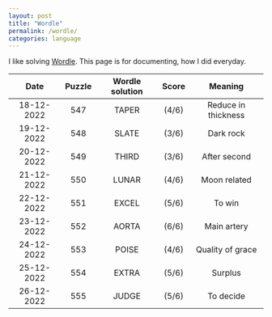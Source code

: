 ```yaml
---
layout: post
title: "Wordle"
permalink: /wordle/
categories: language
---
```


I like solving [Wordle](https://www.nytimes.com/games/wordle/index.html). This page is for documenting, how I did everyday.

|    Date    | Puzzle | Wordle solution | Score | Meaning |
|:----------:|:------:|:---------------:|:-----:|:-------:|
| 18-12-2022 | 547 | TAPER | (4/6) | Reduce in thickness |
| 19-12-2022 | 548 | SLATE | (3/6) | Dark rock |
| 20-12-2022 | 549 | THIRD | (3/6) | After second |
| 21-12-2022 | 550 | LUNAR | (4/6) | Moon related |
| 22-12-2022 | 551 | EXCEL | (5/6) | To win |
| 23-12-2022 | 552 | AORTA | (6/6) | Main artery |
| 24-12-2022 | 553 | POISE | (4/6) | Quality of grace |
| 25-12-2022 | 554 | EXTRA | (5/6) | Surplus |
| 26-12-2022 | 555 | JUDGE | (5/6) | To decide |
